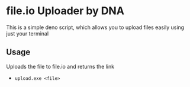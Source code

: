 # file.io Uploader by DNA
This is a simple deno script, which allows you to upload files easily using just your terminal

## Usage
Uploads the file to file.io and returns the link
- `upload.exe <file>`